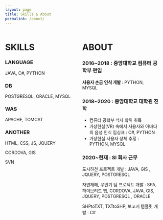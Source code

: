 ```yaml
---
layout: page
title: Skills & About
permalink: /about/
---
```

<div style="width: 50%; height: 50%; float:left;">
<h1>SKILLS</h1>

<h3>LANGUAGE</h3>  JAVA, C#, PYTHON  
<p></p>
<h3>DB</h3>  POSTGRESQL, ORACLE, MYSQL
<p></p>
<h3>WAS</h3>  APACHE, TOMCAT  
<p></p>
<h3>ANOTHER</h3>  HTML, CSS, JS, JQUERY<p></p>CORDOVA, GIS<p></p>SVN
  

        
          
</div>

<div style="width: 50%; height: 50%;  float:left">
<h1>ABOUT</h1>

<h3>2016~2018 : 중앙대학교 컴퓨터 공학부 편입</h3>
           <p><strong>사용자 손금 인식 개발</strong> : PYTHON, MYSQL</p>

<h3>2018~2020 : 중앙대학교 대학원 진학</h3>
<ul>
            <li>컴퓨터 공학부 석사 학위 취득</li>
            <li>가상현실(VR) 속에서 사용자와 아바타의 음성 인식 립싱크 : C#, PYTHON</li>
            <li>가상현실 사용자 상체 추정 : PYTHON, MYSQL</li>
</ul>
<h3>2020~현재 : SI 회사 근무</h3>
            <p>도시하천 프로젝트 개발 : JAVA, GIS , JQUERY, POSTGRESQL</p>
            <p>자연재해, 무인기 팀 프로젝트 개발 : SPA, 하이브리드 앱, CORDOVA, JAVA, GIS,  JQUERY, POSTGRESQL , ORACLE</p>
            <p>SHPtoTXT, TXTtoSHP, 보고서 템플릿 개발 : C#</p>

          
</div>



<!--
Sleek is a modern Jekyll theme focused on speed performance & SEO best practices. You can find out more info about customizing your Jekyll theme, as well as basic Jekyll usage documentation at [jekyllrb.com](http://jekyllrb.com/) or simply read the guide on how to [get started](/getting-started)

You can find the source code for the Jekyll new theme at:
[sleek](https://github.com/janczizikow/sleek)

You can find the source code for Jekyll at
[jekyll](https://github.com/jekyll/jekyll)
-->